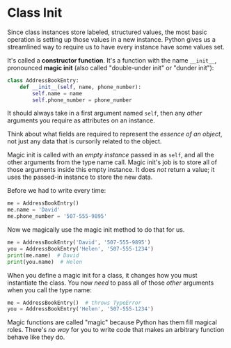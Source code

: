 # Class Init
Since class instances store labeled, structured values, the most basic operation is setting up those values in a new instance.
Python gives us a streamlined way to require us to have every instance have some values set.

It's called a **constructor function**.
It's a function with the name `__init__`, pronounced **magic init** (also called "double-under init" or "dunder init"):
```python
class AddressBookEntry:
    def __init__(self, name, phone_number):
        self.name = name
        self.phone_number = phone_number
```
It should always take in a first argument named `self`, then any _other_ arguments you require as attributes on an instance.

Think about what fields are required to represent the _essence of an object_, not just any data that is cursorily related to the object.

Magic init is called with an _empty instance_ passed in as `self`, and all the other arguments from the type name call.
Magic init's job is to store all of those arguments inside this empty instance.
It does _not_ return a value;
it uses the passed-in instance to store the new data.

Before we had to write every time:
```python
me = AddressBookEntry()
me.name = 'David'
me.phone_number = '507-555-9895'
```

Now we magically use the magic init method to do that for us.
```python
me = AddressBookEntry('David', '507-555-9895')
you = AddressBookEntry('Helen', '507-555-1234')
print(me.name)  # David
print(you.name)  # Helen
```

When you define a magic init for a class, it changes how you must instantiate the class.
You now _need_ to pass all of those _other_ arguments when you call the type name:
```python
me = AddressBookEntry()  # throws TypeError
you = AddressBookEntry('Helen', '507-555-1234')
```

Magic functions are called "magic" because Python has them fill magical roles.
There's _no way_ for you to write code that makes an arbitrary function behave like they do.
